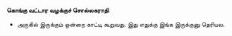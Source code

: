 **கொங்கு வட்டார வழக்குச் சொல்லகராதி**
- அருகில் இருக்கும் ஒன்றை காட்டி கூறுவது. இது எதுக்கு இங்க இருக்குனு தெரியல.


